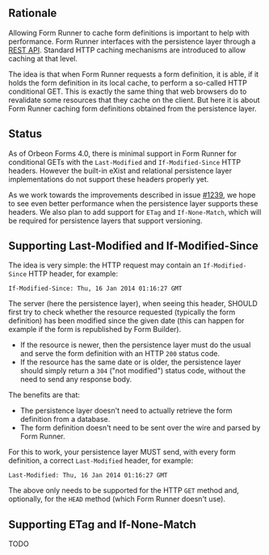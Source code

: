 ## Rationale

Allowing Form Runner to cache form definitions is important to help with performance. Form Runner interfaces with the persistence layer through a [REST API](http://wiki.orbeon.com/forms/doc/developer-guide/form-runner/persistence-api). Standard HTTP caching mechanisms are introduced to allow caching at that level.

The idea is that when Form Runner requests a form definition, it is able, if it holds the form definition in its local cache, to perform a so-called HTTP conditional GET. This is exactly the same thing that web browsers do to revalidate some resources that they cache on the client. But here it is about Form Runner caching form definitions obtained from the persistence layer.

## Status

As of Orbeon Forms 4.0, there is minimal support in Form Runner for conditional GETs with the `Last-Modified` and `If-Modified-Since` HTTP headers. However the built-in eXist and relational persistence layer implementations do not support these headers properly yet.

As we work towards the improvements described in issue [#1239](https://github.com/orbeon/orbeon-forms/issues/1239), we hope to see even better performance when the persistence layer supports these headers. We also plan to add support for `ETag` and `If-None-Match`, which will be required for persistence layers that support versioning.

## Supporting Last-Modified and If-Modified-Since

The idea is very simple: the HTTP request may contain an `If-Modified-Since` HTTP header, for example:

    If-Modified-Since: Thu, 16 Jan 2014 01:16:27 GMT

The server (here the persistence layer), when seeing this header, SHOULD first try to check whether the resource requested (typically the form definition) has been modified since the given date (this can happen for example if the form is republished by Form Builder).

- If the resource is newer, then the persistence layer must do the usual and serve the form definition with an HTTP `200` status code.
- If the resource has the same date or is older, the persistence layer should simply return a `304` ("not modified") status code, without the need to send any response body.

The benefits are that:

- The persistence layer doesn't need to actually retrieve the form definition from a database.
- The form definition doesn't need to be sent over the wire and parsed by Form Runner.

For this to work, your persistence layer MUST send, with every form definition, a correct `Last-Modified` header, for example:

    Last-Modified: Thu, 16 Jan 2014 01:16:27 GMT

The above only needs to be supported for the HTTP `GET` method and, optionally, for the `HEAD` method (which Form Runner doesn't use).

## Supporting ETag and If-None-Match

TODO